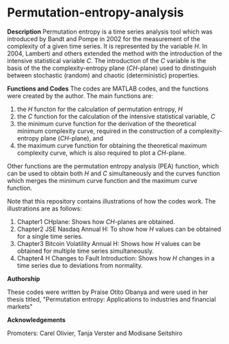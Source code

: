 # Permutation-entropy-analysis
**Description**
Permutation entropy is a time series analysis tool which was introduced by Bandt and Pompe in 2002 
for the measurement of the complexity of a given time series. It is represented by the variable _H_.
In 2004, Lamberti and others extended the method with the introduction of the intensive statistical variable _C_.
The introduction of the _C_ variable is the basis of the the complexity-entropy plane (_CH_-plane) used to dinstinguish
between stochastic (random) and chaotic (deterministic) properties.

**Functions and Codes**
The codes are MATLAB codes, and the functions were created by the author.
The main functions are:
1. the _H_ functon for the calculation of permutation entropy, _H_
2. the _C_ function for the calculation of the intensive statistical variable, _C_
3. the minimum curve function for the derivation of the theoretical minimum complexity  curve, required in the construction of a complexity-entropy plane (_CH_-plane), and
5. the maximum curve function for obtaining the theoretical maximum complexity curve, which is also required to plot a _CH_-plane.

Other functions are the permutation entropy analysis (PEA) function, which can be used to obtain both _H_ and _C_ simultaneously and the curves 
function which merges the minimum curve function and the maximum curve function.

Note that this repository contains illustrations of how the codes work. The illustrations are as follows:

1. Chapter1 CHplane: Shows how _CH_-planes are obtained.
2. Chapter2 JSE Nasdaq Annual H: To show how _H_ values can be obtained for a single time series.
3. Chapter3 Bitcoin Volatility Annual H: Shows how _H_ values can be obtained for multiple time series simultaneously.
4. Chapter4 H Changes to Fault Introduction: Shows how _H_ changes in a time series due to deviations from normality.

**Authorship**

These codes were written by Praise Otito Obanya and were used in her thesis titled, "Permutation entropy: Applications to industries and financial markets"

**Acknowledgements**

Promoters: Carel Olivier, Tanja Verster and Modisane Seitshiro

